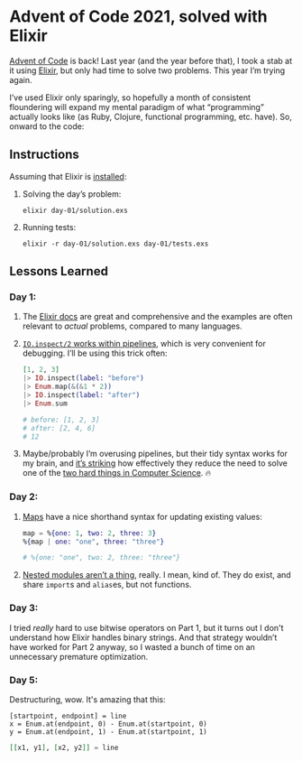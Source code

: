 # Advent of Code 2021, solved with Elixir

[Advent of Code](https://adventofcode.com/) is back! Last year (and the year before that), I took a stab at it using [Elixir](https://elixir-lang.org/), but only had time to solve two problems. This year I’m trying again.

I’ve used Elixir only sparingly, so hopefully a month of consistent floundering will expand my mental paradigm of what “programming” actually looks like (as Ruby, Clojure, functional programming, etc. have). So, onward to the code:

## Instructions

Assuming that Elixir is [installed](https://elixir-lang.org/install.html):

1. Solving the day’s problem:

   `elixir day-01/solution.exs`

2. Running tests:

   `elixir -r day-01/solution.exs day-01/tests.exs`

## Lessons Learned

### Day 1:

1. The [Elixir docs](https://hexdocs.pm/elixir/) are great and comprehensive and the examples are often relevant to _actual_ problems, compared to many languages. 

2. [`IO.inspect/2` works within pipelines](https://blog.appsignal.com/2021/11/30/three-ways-to-debug-code-in-elixir.html), which is very convenient for debugging. I’ll be using this trick often:

   ```elixir
   [1, 2, 3]
   |> IO.inspect(label: "before")
   |> Enum.map(&(&1 * 2))
   |> IO.inspect(label: "after")
   |> Enum.sum
   
   # before: [1, 2, 3]
   # after: [2, 4, 6]
   # 12
   ```

3. Maybe/probably I’m overusing pipelines, but their tidy syntax works for my brain, and [it’s striking](https://github.com/zacwasielewski/adventofcode-2021-elixir/commit/b3d29d08ee8e8a09232e9d73ec42b32346c20554) how effectively they reduce the need to solve one of the [two hard things in Computer Science](https://martinfowler.com/bliki/TwoHardThings.html). 🔥

### Day 2:

1. [Maps](https://hexdocs.pm/elixir/1.12/Map.html) have a nice shorthand syntax for updating existing values:

   ```elixir
   map = %{one: 1, two: 2, three: 3}
   %{map | one: "one", three: "three"}
   
   # %{one: "one", two: 2, three: "three"}
   ```

2. [Nested modules aren’t a thing](https://toranbillups.com/blog/archive/2018/10/04/nested-modules-in-elixir/), really. I mean, kind of. They do exist, and share `import`s and `alias`es, but not functions.

### Day 3:

I tried *really* hard to use bitwise operators on Part 1, but it turns out I don't understand how Elixir handles binary strings. And that strategy wouldn’t have worked for Part 2 anyway, so I wasted a bunch of time on an unnecessary premature optimization.


### Day 5:

Destructuring, wow. It's amazing that this:

    [startpoint, endpoint] = line
    x = Enum.at(endpoint, 0) - Enum.at(startpoint, 0)
    y = Enum.at(endpoint, 1) - Enum.at(startpoint, 1)


   ```elixir
   [[x1, y1], [x2, y2]] = line
   ```
